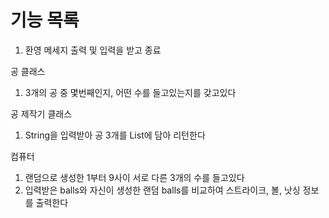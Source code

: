 # 기능 목록

1. 환영 메세지 출력 및 입력을 받고 종료

공 클래스
1. 3개의 공 중 몇번째인지, 어떤 수를 들고있는지를 갖고있다

공 제작기 클래스
1. String을 입력받아 공 3개를 List에 담아 리턴한다

컴퓨터
1. 랜덤으로 생성한 1부터 9사이 서로 다른 3개의 수를 들고있다
2. 입력받은 balls와 자신이 생성한 랜덤 balls를 비교하여 스트라이크, 볼, 낫싱 정보를 출력한다